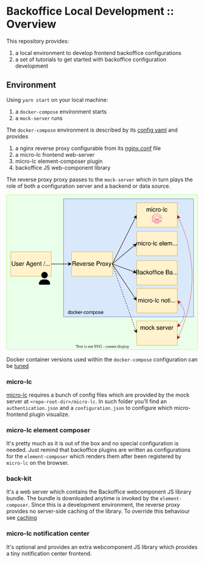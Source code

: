 # Backoffice Local Development :: Overview

This repository provides: 

1. a local environment to develop frontend backoffice configurations
2. a set of tutorials to get started with backoffice configuration development

## Environment

Using ```yarn start``` on your local machine: 

1. a `docker-compose` environment starts
2. a `mock-server` runs

The `docker-compose` environment is described by its [config yaml](../docker-compose.yml) and provides

1. a nginx reverse proxy configurable from its [nginx.conf](../reverse-proxy/conf/nginx.conf) file
2. a micro-lc frontend web-server
3. micro-lc element-composer plugin
4. backoffice JS web-component library

The reverse proxy proxy passes to the `mock-server` which in turn plays the role of both a
configuration server and a backend or data source.

![docker-compose environment](img/docker-compose_env.svg)

Docker container versions used within the `docker-compose` configuration can be [tuned](30_versioning.md)

### micro-lc

[micro-lc] requires a bunch of config files which are provided by the mock server at
`<repo-root-dir>/micro-lc`. In such folder you'll find an `authentication.json` and 
a `configuration.json` to configure which micro-frontend plugin visualize.

### micro-lc element composer

It's pretty much as it is out of the box and no special configuration is needed. Just remind that 
backoffice plugins are written as configurations for the `element-composer` which renders them after 
been registered by `micro-lc` on the browser.

### back-kit

It's a web server which contains the Backoffice webcomponent JS library bundle. The bundle is downloaded 
anytime is invoked by the `element-composer`. Since this is a development environment, the reverse proxy provides 
no server-side caching of the library. To override this behaviour see [caching](35_caching.md)

### micro-lc notification center

It's optional and provides an extra webcomponent JS library which provides a tiny notification center 
frontend.

[micro-lc]: https://micro-lc.io